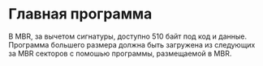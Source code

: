 # Главная программа

В MBR, за вычетом сигнатуры, доступно 510 байт под код и данные.
Программа большего размера должна быть загружена из следующих за MBR секторов с
помошью программы, размещаемой в MBR.

